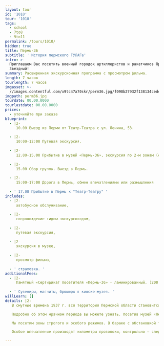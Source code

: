 ```yaml
---
layout: tour
id: '1010'
tour: '1010'
tags:
  - school
  - 7to8
  - 9to11
permalink: /tours/1010/
hidden: true
title: Пермь-36
subtitle: ' История пермского ГУЛАГа'
intro: >-
  Приглашаем Вас посетить военный городок артиллеристов и ракетчиков Прикамья –
  Звездный!
summary: Расширенная экскурсионная программа с просмотром фильма.
length: 7 часов
tourlength: 7 часов
imgasset: >-
  //images.contentful.com/x9tc47a70skr/perm36.jpg/f098b27932f138134cedcc9a9bc9da3a/perm36.jpg
imgpath: perm36.jpg
tourdate: 00.00.0000
tourlastdate: 00.00.0000
prices:
  - уточняйте при заказе
blueprint:
  - |2-
     10.00 Выезд из Перми от Театр-Театра с ул. Ленина, 53. 
     
  - |2-
     10:00-12:00 Путевая экскурсия. 
     
  - |2-
     12.00-15.00 Прибытие в музей «Пермь-36», экскурсия по 2-м зонам (строгого и особого режима) с работниками музея, просмотр фильма. 
     
  - |2-
     15.00 Сбор группы. Выезд в Пермь. 
     
  - |2-
     15:00-17:00 Дорога в Пермь, обмен впечатлениями или размышления 
     
  - ' 17.00 Прибытие в Пермь к "Театр-Театру" '
includes:
  - |2-
     автобусное обслуживание, 
     
  - |2-
     сопровождение гидом-экскурсоводом, 
     
  - |2-
     путевая экскурсия, 
     
  - |2-
     экскурсия в музее, 
     
  - |2-
     просмотр фильма, 
     
  - ' страховка. '
additionalFees:
  - |2-
     Памятный «Сертификат посетителя «Пермь-36» - ламинированный. (200 руб . – 1 человек). 
     
  - ' Сувениры, магниты, брошюры в киоске музея. '
willLearn: []
details: |2-
   В смутные времена 1937 г. вся территория Пермской области становится фактически учреждением ГУЛАГа. «Край волчих стай» - так называли заключенные Прикаье. И на это были основания – побеги из лесных лагерей были практически невозможны. У огромной части пермской интеллигенции – от инженеров до балерин и преподавателей - в биографии вы увидите - «был осужден», «отбывал наказание»… 

   Подробно об этом мрачном периоде вы можете узнать, посетив музей «Пермь – 36», на этой территории в 1970-1980 –х гг. располагался лагерь для политзаключенных. 

   Мы посетим зоны строгого и особого режимов. В бараке с обстановкой тех лет рассмотри экспозицию, повествующую о судьбах узников лагеря. Также увидим шизо – штрафной изолятор, куда помещали самых «непослушных» заключенных. 

   Особое впечатление производят километры проволоки, контрольно – следовая полоса и другие степени защиты, включая электрический ток. И, пожалуй, самое приятное ощущение – после завершения экскурсии выйти из музея «на свободу». 

---
```

